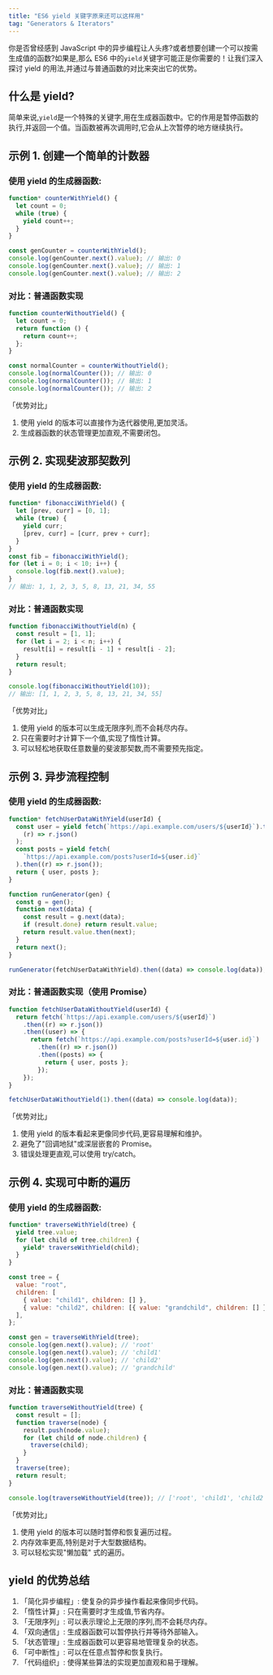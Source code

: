 ```yaml
---
title: "ES6 yield 关键字原来还可以这样用"
tag: "Generators & Iterators"
---
```


你是否曾经感到 JavaScript 中的异步编程让人头疼?或者想要创建一个可以按需生成值的函数?如果是,那么 ES6 中的`yield`关键字可能正是你需要的！让我们深入探讨 yield 的用法,并通过与普通函数的对比来突出它的优势。

## 什么是 yield?

简单来说,`yield`是一个特殊的关键字,用在生成器函数中。它的作用是暂停函数的执行,并返回一个值。当函数被再次调用时,它会从上次暂停的地方继续执行。

## 示例 1. 创建一个简单的计数器

### 使用 yield 的生成器函数:

```js
function* counterWithYield() {
  let count = 0;
  while (true) {
    yield count++;
  }
}

const genCounter = counterWithYield();
console.log(genCounter.next().value); // 输出: 0
console.log(genCounter.next().value); // 输出: 1
console.log(genCounter.next().value); // 输出: 2
```

### 对比：普通函数实现

```js
function counterWithoutYield() {
  let count = 0;
  return function () {
    return count++;
  };
}

const normalCounter = counterWithoutYield();
console.log(normalCounter()); // 输出: 0
console.log(normalCounter()); // 输出: 1
console.log(normalCounter()); // 输出: 2
```

「优势对比」

1. 使用 yield 的版本可以直接作为迭代器使用,更加灵活。
2. 生成器函数的状态管理更加直观,不需要闭包。

## 示例 2. 实现斐波那契数列

### 使用 yield 的生成器函数:

```js
function* fibonacciWithYield() {
  let [prev, curr] = [0, 1];
  while (true) {
    yield curr;
    [prev, curr] = [curr, prev + curr];
  }
}
const fib = fibonacciWithYield();
for (let i = 0; i < 10; i++) {
  console.log(fib.next().value);
}
// 输出: 1, 1, 2, 3, 5, 8, 13, 21, 34, 55
```

### 对比：普通函数实现

```js
function fibonacciWithoutYield(n) {
  const result = [1, 1];
  for (let i = 2; i < n; i++) {
    result[i] = result[i - 1] + result[i - 2];
  }
  return result;
}

console.log(fibonacciWithoutYield(10));
// 输出: [1, 1, 2, 3, 5, 8, 13, 21, 34, 55]
```

「优势对比」

1. 使用 yield 的版本可以生成无限序列,而不会耗尽内存。
2. 只在需要时才计算下一个值,实现了惰性计算。
3. 可以轻松地获取任意数量的斐波那契数,而不需要预先指定。

## 示例 3. 异步流程控制

### 使用 yield 的生成器函数:

```js
function* fetchUserDataWithYield(userId) {
  const user = yield fetch(`https://api.example.com/users/${userId}`).then(
    (r) => r.json()
  );
  const posts = yield fetch(
    `https://api.example.com/posts?userId=${user.id}`
  ).then((r) => r.json());
  return { user, posts };
}

function runGenerator(gen) {
  const g = gen();
  function next(data) {
    const result = g.next(data);
    if (result.done) return result.value;
    return result.value.then(next);
  }
  return next();
}

runGenerator(fetchUserDataWithYield).then((data) => console.log(data));
```

### 对比：普通函数实现（使用 Promise）

```js
function fetchUserDataWithoutYield(userId) {
  return fetch(`https://api.example.com/users/${userId}`)
    .then((r) => r.json())
    .then((user) => {
      return fetch(`https://api.example.com/posts?userId=${user.id}`)
        .then((r) => r.json())
        .then((posts) => {
          return { user, posts };
        });
    });
}

fetchUserDataWithoutYield(1).then((data) => console.log(data));
```

「优势对比」

1. 使用 yield 的版本看起来更像同步代码,更容易理解和维护。
2. 避免了"回调地狱"或深层嵌套的 Promise。
3. 错误处理更直观,可以使用 try/catch。

## 示例 4. 实现可中断的遍历

### 使用 yield 的生成器函数:

```js
function* traverseWithYield(tree) {
  yield tree.value;
  for (let child of tree.children) {
    yield* traverseWithYield(child);
  }
}

const tree = {
  value: "root",
  children: [
    { value: "child1", children: [] },
    { value: "child2", children: [{ value: "grandchild", children: [] }] },
  ],
};

const gen = traverseWithYield(tree);
console.log(gen.next().value); // 'root'
console.log(gen.next().value); // 'child1'
console.log(gen.next().value); // 'child2'
console.log(gen.next().value); // 'grandchild'
```

### 对比：普通函数实现

```js
function traverseWithoutYield(tree) {
  const result = [];
  function traverse(node) {
    result.push(node.value);
    for (let child of node.children) {
      traverse(child);
    }
  }
  traverse(tree);
  return result;
}

console.log(traverseWithoutYield(tree)); // ['root', 'child1', 'child2', 'grandchild']
```

「优势对比」

1. 使用 yield 的版本可以随时暂停和恢复遍历过程。
2. 内存效率更高,特别是对于大型数据结构。
3. 可以轻松实现"懒加载" 式的遍历。

## yield 的优势总结

1. 「简化异步编程」: 使复杂的异步操作看起来像同步代码。
2. 「惰性计算」: 只在需要时才生成值,节省内存。
3. 「无限序列」: 可以表示理论上无限的序列,而不会耗尽内存。
4. 「双向通信」: 生成器函数可以暂停执行并等待外部输入。
5. 「状态管理」: 生成器函数可以更容易地管理复杂的状态。
6. 「可中断性」: 可以在任意点暂停和恢复执行。
7. 「代码组织」: 使得某些算法的实现更加直观和易于理解。
